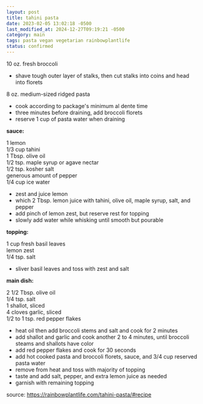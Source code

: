 ```yaml
---
layout: post
title: tahini pasta
date: 2023-02-05 13:02:18 -0500
last_modified_at: 2024-12-27T09:19:21 -0500
category: main
tags: pasta vegan vegetarian rainbowplantlife
status: confirmed
---
```


10 oz. fresh broccoli  
* shave tough outer layer of stalks, then cut stalks into coins and head into florets

8 oz. medium-sized ridged pasta  
* cook according to package's minimum al dente time
* three minutes before draining, add broccoli florets
* reserve 1 cup of pasta water when draining


**sauce:**

1 lemon  
1/3 cup tahini  
1 Tbsp. olive oil  
1/2 tsp. maple syrup or agave nectar  
1/2 tsp. kosher salt  
generous amount of pepper  
1/4 cup ice water  
* zest and juice lemon
* which 2 Tbsp. lemon juice with tahini, olive oil, maple syrup, salt, and pepper
* add pinch of lemon zest, but reserve rest for topping
* slowly add water while whisking until smooth but pourable


**topping:**

1 cup fresh basil leaves  
lemon zest  
1/4 tsp. salt  
* sliver basil leaves and toss with zest and salt

**main dish:**

2 1/2 Tbsp. olive oil  
1/4 tsp. salt  
1 shallot, sliced  
4 cloves garlic, sliced  
1/2 to 1 tsp. red pepper flakes  
* heat oil then add broccoli stems and salt and cook for 2 minutes
* add shallot and garlic and cook another 2 to 4 minutes, until broccoli steams and
  shallots have color
* add red pepper flakes and cook for 30 seconds
* add hot cooked pasta and broccoli florets, sauce, and 3/4 cup reserved pasta water
* remove from heat and toss with majority of topping
* taste and add salt, pepper, and extra lemon juice as needed
* garnish with remaining topping


source: <https://rainbowplantlife.com/tahini-pasta/#recipe>
